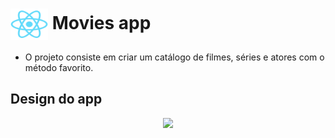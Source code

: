 <div className="Movies-app">
  <h1>
    <img align="center" alt="react" height="50" width="60" src="https://github.com/devicons/devicon/blob/master/icons/react/react-original.svg"/>
    Movies app
  </h1>
</div>

- O projeto consiste em criar um catálogo de filmes, séries e atores com o método favorito.

## Design do app
<div align="center">
  <img height="600em" src="https://user-images.githubusercontent.com/89430801/175827450-5e242366-5f23-4d83-bef0-e5c63288d125.svg"/>
</div>
